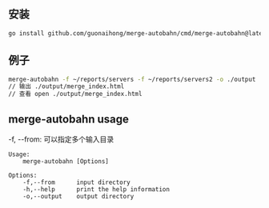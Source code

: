 ## 安装

```bash
go install github.com/guonaihong/merge-autobahn/cmd/merge-autobahn@latest
```

## 例子

```bash
merge-autobahn -f ~/reports/servers -f ~/reports/servers2 -o ./output
// 输出 ./output/merge_index.html
// 查看 open ./output/merge_index.html
```

## merge-autobahn  usage

-f, --from: 可以指定多个输入目录

```console
Usage:
    merge-autobahn [Options] 

Options:
    -f,--from      input directory
    -h,--help      print the help information
    -o,--output    output directory

```
